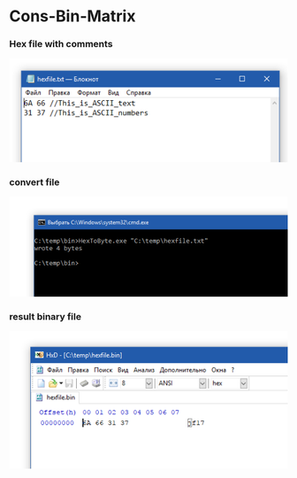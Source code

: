 # Cons-Bin-Matrix

### Hex file  with comments 
![Screenshot](/hex.png?raw=true)

### convert file 
![Screenshot](/prog.png?raw=true)

### result  binary file 
![Screenshot](/binary.png?raw=true)